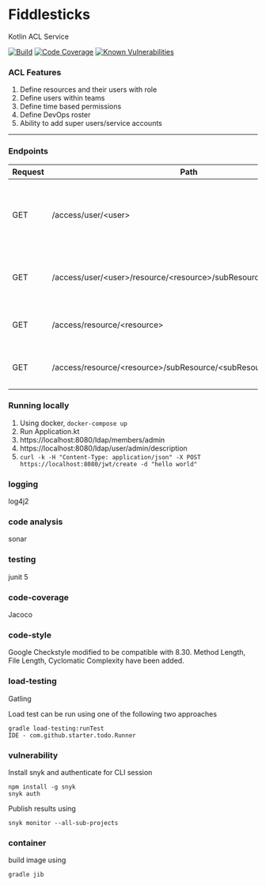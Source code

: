 # Fiddlesticks
Kotlin ACL Service

[![Build](https://travis-ci.com/skhatri/microservices-starter-kotlin.svg?branch=master)](https://travis-ci.com/github/skhatri/microservices-starter-kotlin)
[![Code Coverage](https://img.shields.io/codecov/c/github/skhatri/microservices-starter-kotlin/master.svg)](https://codecov.io/github/skhatri/microservices-starter-kotlin?branch=master)
[![Known Vulnerabilities](https://snyk.io/test/github/skhatri/microservices-starter-kotlin/badge.svg?targetFile=build.gradle.kts)](https://snyk.io/test/github/skhatri/microservices-starter-kotlin?targetFile=build.gradle.kts)


### ACL Features
1. Define resources and their users with role
1. Define users within teams
1. Define time based permissions
1. Define DevOps roster
1. Ability to add super users/service accounts

---

### Endpoints

|Request| Path          | Response                                         | Description                                |
|-------|---------------|--------------------------------------------------|--------------------------------------------|
|GET|/access/user/\<user>|`app/src/test/resources/response/user-access.json`|What resources does this user have access to and their details|
|GET|/access/user/\<user>/resource/\<resource>/subResource/\<subResource>|`app/src/test/resources/response/user-subresouce-access.json`|Does this user have access to this sub resource|
|GET|/access/resource/\<resource>|`app/src/test/resources/response/resource-access.json`|Who has access to this resource|
|GET|/access/resource/\<resource>/subResource/\<subResource>|`app/src/test/resources/response/subresource-access.json`|Who has access to this sub resource|


### Running locally
1. Using docker, `docker-compose up`
1. Run Application.kt
1. https://localhost:8080/ldap/members/admin
1. https://localhost:8080/ldap/user/admin/description
1. `curl -k -H "Content-Type: application/json" -X POST https://localhost:8080/jwt/create -d "hello world"`

### logging
log4j2

### code analysis
sonar

### testing
junit 5

### code-coverage
Jacoco

### code-style
Google Checkstyle modified to be compatible with 8.30.
Method Length, File Length, Cyclomatic Complexity have been added.

### load-testing
Gatling

Load test can be run using one of the following two approaches
```
gradle load-testing:runTest
IDE - com.github.starter.todo.Runner
```

### vulnerability

Install snyk and authenticate for CLI session
```
npm install -g snyk
snyk auth
```

Publish results using

```
snyk monitor --all-sub-projects
```

### container
build image using
```
gradle jib 
```